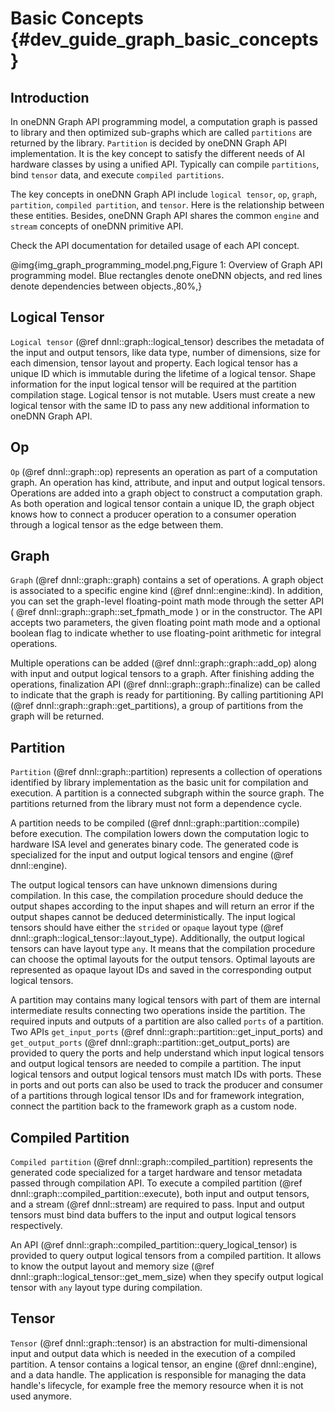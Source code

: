 Basic Concepts {#dev_guide_graph_basic_concepts}
================================================

## Introduction

In oneDNN Graph API programming model, a computation graph is passed to library
and then optimized sub-graphs which are called `partitions` are returned by the
library. `Partition` is decided by oneDNN Graph API implementation. It is the
key concept to satisfy the different needs of AI hardware classes by using a
unified API. Typically can compile `partitions`, bind `tensor` data, and execute
`compiled partitions`.

The key concepts in oneDNN Graph API include `logical tensor`, `op`, `graph`,
`partition`, `compiled partition`, and `tensor`. Here is the relationship
between these entities. Besides, oneDNN Graph API shares the common `engine` and
`stream` concepts of oneDNN primitive API.

Check the API documentation for detailed usage of each API concept.

@img{img_graph_programming_model.png,Figure 1: Overview of Graph API programming model. Blue rectangles denote oneDNN objects\, and red lines denote dependencies between objects.,80%,}

## Logical Tensor

`Logical tensor` (@ref dnnl::graph::logical_tensor) describes the metadata of
the input and output tensors, like data type, number of dimensions, size for
each dimension, tensor layout and property. Each logical tensor has a unique ID
which is immutable during the lifetime of a logical tensor. Shape information
for the input logical tensor will be required at the partition compilation
stage. Logical tensor is not mutable. Users must create a new logical tensor
with the same ID to pass any new additional information to oneDNN Graph API.

## Op

`Op` (@ref dnnl::graph::op) represents an operation as part of a computation
graph. An operation has kind, attribute, and input and output logical tensors.
Operations are added into a graph object to construct a computation graph. As
both operation and logical tensor contain a unique ID, the graph object knows
how to connect a producer operation to a consumer operation through a logical
tensor as the edge between them.

## Graph

`Graph` (@ref dnnl::graph::graph) contains a set of operations. A graph object
is associated to a specific engine kind (@ref dnnl::engine::kind). In addition,
you can set the graph-level floating-point math mode through the setter API
( @ref dnnl::graph::graph::set_fpmath_mode ) or in the constructor. The API
accepts two parameters, the given floating point math mode and a optional boolean
flag to indicate whether to use floating-point arithmetic for integral
operations.

Multiple operations can be added (@ref dnnl::graph::graph::add_op) along with
input and output logical tensors to a graph. After finishing adding the
operations, finalization API (@ref dnnl::graph::graph::finalize) can be called
to indicate that the graph is ready for partitioning. By calling partitioning
API (@ref dnnl::graph::graph::get_partitions), a group of partitions from the
graph will be returned.

## Partition

`Partition` (@ref dnnl::graph::partition) represents a collection of operations
identified by library implementation as the basic unit for compilation and
execution. A partition is a connected subgraph within the source graph. The
partitions returned from the library must not form a dependence cycle.

A partition needs to be compiled (@ref dnnl::graph::partition::compile) before
execution. The compilation lowers down the computation logic to hardware ISA
level and generates binary code. The generated code is specialized for the input
and output logical tensors and engine (@ref dnnl::engine).

The output logical tensors can have unknown dimensions during compilation. In
this case, the compilation procedure should deduce the output shapes according
to the input shapes and will return an error if the output shapes cannot be
deduced deterministically. The input logical tensors should have either the
`strided` or `opaque` layout type (@ref
dnnl::graph::logical_tensor::layout_type). Additionally, the output logical
tensors can have layout type `any`. It means that the compilation procedure can
choose the optimal layouts for the output tensors. Optimal layouts are
represented as opaque layout IDs and saved in the corresponding output logical
tensors.

A partition may contains many logical tensors with part of them are internal
intermediate results connecting two operations inside the partition. The
required inputs and outputs of a partition are also called `ports` of a
partition. Two APIs `get_input_ports` (@ref
dnnl::graph::partition::get_input_ports) and `get_output_ports` (@ref
dnnl::graph::partition::get_output_ports) are provided to query the ports and
help understand which input logical tensors and output logical tensors are
needed to compile a partition. The input logical tensors and output logical
tensors must match IDs with ports. These in ports and out ports can also be used
to track the producer and consumer of a partitions through logical tensor IDs
and for framework integration, connect the partition back to the framework graph
as a custom node.

## Compiled Partition

`Compiled partition` (@ref dnnl::graph::compiled_partition) represents the
generated code specialized for a target hardware and tensor metadata passed
through compilation API. To execute a compiled partition (@ref
dnnl::graph::compiled_partition::execute), both input and output tensors, and a
stream (@ref dnnl::stream) are required to pass. Input and output tensors must
bind data buffers to the input and output logical tensors respectively.

An API (@ref dnnl::graph::compiled_partition::query_logical_tensor) is provided
to query output logical tensors from a compiled partition. It allows to know the
output layout and memory size (@ref dnnl::graph::logical_tensor::get_mem_size)
when they specify output logical tensor with `any` layout type during
compilation.

## Tensor

`Tensor` (@ref dnnl::graph::tensor) is an abstraction for multi-dimensional
input and output data which is needed in the execution of a compiled partition.
A tensor contains a logical tensor, an engine (@ref dnnl::engine), and a data
handle. The application is responsible for managing the data handle's lifecycle,
for example free the memory resource when it is not used anymore.
